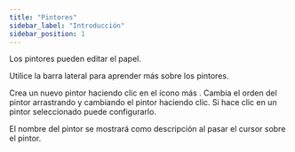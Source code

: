 ```yaml
---
title: "Pintores"
sidebar_label: "Introducción"
sidebar_position: 1
---
```


Los pintores pueden editar el papel.

Utilice la barra lateral para aprender más sobre los pintores.

Crea un nuevo pintor haciendo clic en el ícono más . Cambia el orden del pintor arrastrando y cambiando el pintor haciendo clic. Si hace clic en un pintor seleccionado puede configurarlo.

El nombre del pintor se mostrará como descripción al pasar el cursor sobre el pintor.
